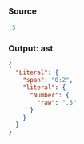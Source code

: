 ### Source
```js parse:expr check-format:no
.5
```

### Output: ast
```json
{
  "Literal": {
    "span": "0:2",
    "literal": {
      "Number": {
        "raw": ".5"
      }
    }
  }
}
```
